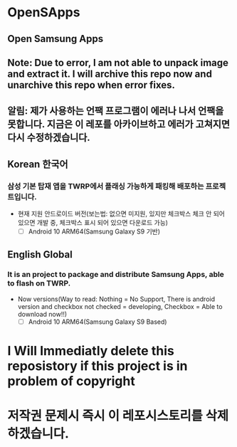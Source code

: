 # OpenSApps

## Open Samsung Apps

## Note: Due to error, I am not able to unpack image and extract it. I will archive this repo now and unarchive this repo when error fixes.
## 알림: 제가 사용하는 언팩 프로그램이 에러나 나서 언팩을 못합니다. 지금은 이 레포를 아카이브하고 에러가 고쳐지면 다시 수정하겠습니다.

## Korean 한국어

### 삼성 기본 탑재 앱을 TWRP에서 플래싱 가능하게 패킹해 배포하는 프로젝트입니다.

 - 현재 지원 안드로이드 버전(보는법: 없으면 미지원, 있지만 체크박스 체크 안 되어 있으면 개발 중, 체크박스 표시 되어 있으면 다운로드 가능)
   - [ ] Android 10 ARM64(Samsung Galaxy S9 기반)

## English Global

### It is an project to package and distribute Samsung Apps, able to flash on TWRP.

 - Now versions(Way to read: Nothing = No Support, There is android version and checkbox not checked = developing, Checkbox = Able to download now!!)
   - [ ] Android 10 ARM64(Samsung Galaxy S9 Based)

# I Will Immediatly delete this reposistory if this project is in problem of copyright
# 저작권 문제시 즉시 이 레포시스토리를 삭제하겠습니다.

